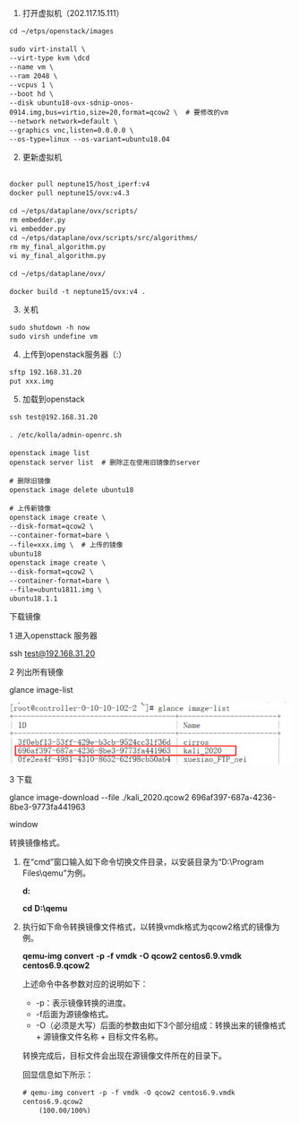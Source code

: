 1. 打开虚拟机（202.117.15.111）

```
cd ~/etps/openstack/images

sudo virt-install \
--virt-type kvm \dcd 
--name vm \
--ram 2048 \
--vcpus 1 \
--boot hd \
--disk ubuntu18-ovx-sdnip-onos-0914.img,bus=virtio,size=20,format=qcow2 \  # 要修改的vm
--network network=default \
--graphics vnc,listen=0.0.0.0 \
--os-type=linux --os-variant=ubuntu18.04
```

2. 更新虚拟机

```

docker pull neptune15/host_iperf:v4
docker pull neptune15/ovx:v4.3

cd ~/etps/dataplane/ovx/scripts/
rm embedder.py
vi embedder.py
cd ~/etps/dataplane/ovx/scripts/src/algorithms/
rm my_final_algorithm.py
vi my_final_algorithm.py

cd ~/etps/dataplane/ovx/

docker build -t neptune15/ovx:v4 .

```



3. 关机

```
sudo shutdown -h now
sudo virsh undefine vm
```

4. 上传到openstack服务器（:）

```
sftp 192.168.31.20
put xxx.img
```

5. 加载到openstack

```
ssh test@192.168.31.20

. /etc/kolla/admin-openrc.sh

openstack image list
openstack server list  # 删除正在使用旧镜像的server

# 删除旧镜像
openstack image delete ubuntu18

# 上传新镜像
openstack image create \
--disk-format=qcow2 \
--container-format=bare \
--file=xxx.img \  # 上传的镜像
ubuntu18
openstack image create \
--disk-format=qcow2 \
--container-format=bare \
--file=ubuntu1811.img \  
ubuntu18.1.1
```

下载镜像

1 进入opensttack 服务器

ssh test@192.168.31.20

2 列出所有镜像

glance image-list

![img](vm-repackage.assets/20200715115614859.png)

3 下载

glance image-download --file ./kali_2020.qcow2 696af397-687a-4236-8be3-9773fa441963



window

转换镜像格式。

1. 在“cmd”窗口输入如下命令切换文件目录，以安装目录为“D:\Program Files\qemu”为例。

   **d:**

   **cd** **D:\qemu**

1. 执行如下命令转换镜像文件格式，以转换vmdk格式为qcow2格式的镜像为例。

   **qemu-img** **convert** **-p** **-f** **vmdk** **-O** **qcow2** **centos6.9.vmdk** **centos6.9.qcow2**

   上述命令中各参数对应的说明如下：

   - -p：表示镜像转换的进度。
   - -f后面为源镜像格式。
   - -O（必须是大写）后面的参数由如下3个部分组成：转换出来的镜像格式 + 源镜像文件名称 + 目标文件名称。

   转换完成后，目标文件会出现在源镜像文件所在的目录下。

   回显信息如下所示：

   ```
   # qemu-img convert -p -f vmdk -O qcow2 centos6.9.vmdk centos6.9.qcow2
       (100.00/100%)
   ```